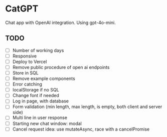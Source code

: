 # CatGPT

Chat app with OpenAI integration. Using gpt-4o-mini.

## TODO

- [ ] Number of working days
- [ ] Responsive
- [ ] Deploy to Vercel
- [ ] Remove public procedure of open ai endpoints
- [ ] Store in SQL
- [ ] Remove example components
- [ ] Error catching
- [ ] localStorage if no SQL
- [ ] Change font if needed
- [ ] Log in page, with database
- [ ] Form validation (min length, max length, is empty, both client and server
      side)
- [ ] Multi line in user response
- [ ] Starting new chat window: modal
- [ ] Cancel request idea: use mutateAsync, race with a cancelPromise
